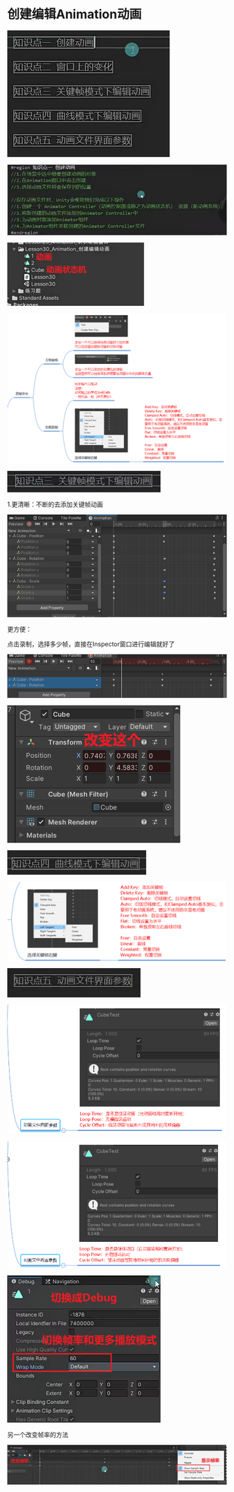 # 创建编辑Animation动画

![1bf84e26b2f5fc8eea3fc0c4f56a1e84.png](image/1bf84e26b2f5fc8eea3fc0c4f56a1e84.png)

![3ad6fbd880b0deb686d6e58329986f42.png](image/3ad6fbd880b0deb686d6e58329986f42.png)

![008f8a6f4b31e65cf57bc1f872f086de.png](image/008f8a6f4b31e65cf57bc1f872f086de.png)

![a4b6bcee4737c27977478dcf1362d6d4.png](image/a4b6bcee4737c27977478dcf1362d6d4.png)

![1dbfccec0cc5429cdd087213ba49e569.png](image/1dbfccec0cc5429cdd087213ba49e569.png)

1.更清晰：不断的去添加关键帧动画

![7f4e00d2819b81c3d50749d47e227b50.png](image/7f4e00d2819b81c3d50749d47e227b50.png)

更方便：

点击录制，选择多少帧，直接在Inspector窗口进行编辑就好了

![0015512cb68a643ca2da0ad2e11e7476.png](image/0015512cb68a643ca2da0ad2e11e7476.png)

![be9e36eb7ffcf58a613159be8b88d4e0.png](image/be9e36eb7ffcf58a613159be8b88d4e0.png)

![bf7d7c16bf63c8b6851bc56cbe3cbc31.png](image/bf7d7c16bf63c8b6851bc56cbe3cbc31.png)

![5af567832679da135a60006c31a2fa80.png](image/5af567832679da135a60006c31a2fa80.png)

![402394aef85d57f704f2fe06898264e7.png](image/402394aef85d57f704f2fe06898264e7.png)

![ad14da11802982b64d841b91b7dc5451.png](image/ad14da11802982b64d841b91b7dc5451.png)

![d59c3dbce3c69101cbc9d6eb73264958.png](image/d59c3dbce3c69101cbc9d6eb73264958.png)

![75cd4b63ad533fef588997e721db5fd0.png](image/75cd4b63ad533fef588997e721db5fd0.png)

另一个改变帧率的方法

![8ca3c58d43c182de7c49917a51765d5e.png](image/8ca3c58d43c182de7c49917a51765d5e.png)
